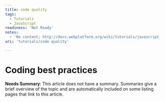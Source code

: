 ```yaml
---
title: code quality
tags:
  - Tutorials
  - JavaScript
readiness: 'Not Ready'
notes:
  - 'No content; http://docs.webplatform.org/wiki/tutorials/javascript_best_practices covers this subject; deletion candidate'
uri: 'tutorials/code quality'

---
```

# Coding best practices

**Needs Summary**: This article does not have a summary. Summaries give a brief overview of the topic and are automatically included on some listing pages that link to this article.

